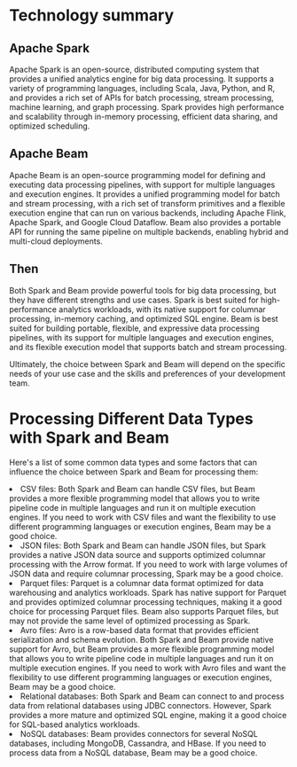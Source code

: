 # Technology summary
## Apache Spark
Apache Spark is an open-source, distributed computing system that provides a unified analytics engine for big data processing. It supports a variety of programming languages, including Scala, Java, Python, and R, and provides a rich set of APIs for batch processing, stream processing, machine learning, and graph processing. Spark provides high performance and scalability through in-memory processing, efficient data sharing, and optimized scheduling.
## Apache Beam
Apache Beam is an open-source programming model for defining and executing data processing pipelines, with support for multiple languages and execution engines. It provides a unified programming model for batch and stream processing, with a rich set of transform primitives and a flexible execution engine that can run on various backends, including Apache Flink, Apache Spark, and Google Cloud Dataflow. Beam also provides a portable API for running the same pipeline on multiple backends, enabling hybrid and multi-cloud deployments.
## Then 
Both Spark and Beam provide powerful tools for big data processing, but they have different strengths and use cases. Spark is best suited for high-performance analytics workloads, with its native support for columnar processing, in-memory caching, and optimized SQL engine. Beam is best suited for building portable, flexible, and expressive data processing pipelines, with its support for multiple languages and execution engines, and its flexible execution model that supports batch and stream processing.

Ultimately, the choice between Spark and Beam will depend on the specific needs of your use case and the skills and preferences of your development team.


# Processing Different Data Types with Spark and Beam
Here's a list of some common data types and some factors that can influence the choice between Spark and Beam for processing them:



<li>CSV files: Both Spark and Beam can handle CSV files, but Beam provides a more flexible programming model that allows you to write pipeline code in multiple languages and run it on multiple execution engines. If you need to work with CSV files and want the flexibility to use different programming languages or execution engines, Beam may be a good choice.</li>

<li>JSON files: Both Spark and Beam can handle JSON files, but Spark provides a native JSON data source and supports optimized columnar processing with the Arrow format. If you need to work with large volumes of JSON data and require columnar processing, Spark may be a good choice.
</li>



<li>Parquet files: Parquet is a columnar data format optimized for data warehousing and analytics workloads. Spark has native support for Parquet and provides optimized columnar processing techniques, making it a good choice for processing Parquet files. Beam also supports Parquet files, but may not provide the same level of optimized processing as Spark.</li>
<li>Avro files: Avro is a row-based data format that provides efficient serialization and schema evolution. Both Spark and Beam provide native support for Avro, but Beam provides a more flexible programming model that allows you to write pipeline code in multiple languages and run it on multiple execution engines. If you need to work with Avro files and want the flexibility to use different programming languages or execution engines, Beam may be a good choice.
</li>

<li>Relational databases: Both Spark and Beam can connect to and process data from relational databases using JDBC connectors. However, Spark provides a more mature and optimized SQL engine, making it a good choice for SQL-based analytics workloads.
</li>

<li>
NoSQL databases: Beam provides connectors for several NoSQL databases, including MongoDB, Cassandra, and HBase. If you need to process data from a NoSQL database, Beam may be a good choice.
</li>
